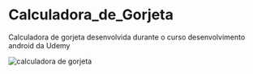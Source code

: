 
# Calculadora_de_Gorjeta
Calculadora de gorjeta desenvolvida durante o curso desenvolvimento android da Udemy

![calculadora de gorjeta](https://user-images.githubusercontent.com/80183658/131059060-24997784-6efa-48a1-938f-60cedffc6820.png)

